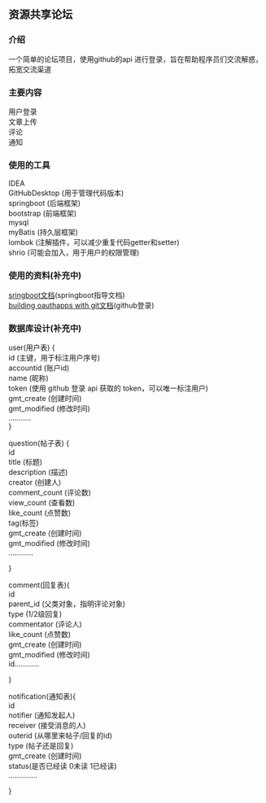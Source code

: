 ## 资源共享论坛

### 介绍
一个简单的论坛项目，使用github的api 进行登录，旨在帮助程序员们交流解惑，拓宽交流渠道

### 主要内容
用户登录  
文章上传   
评论  
通知

### 使用的工具
IDEA  
GitHubDesktop (用于管理代码版本)  
springboot (后端框架)  
bootstrap (前端框架)  
mysql   
myBatis (持久层框架)  
lombok (注解插件，可以减少重复代码getter和setter)  
shrio (可能会加入，用于用户的权限管理)


### 使用的资料(补充中)
[sringboot文档](https://spring.io/guides)(springboot指导文档)  
[building oauthapps with git文档](https://docs.github.com/en/apps/oauth-apps/building-oauth-apps)(github登录)

### 数据库设计(补充中)
user(用户表) {   
id (主键，用于标注用户序号)  
accountid (账户id)  
name (昵称)  
token (使用 github 登录 api 获取的 token，可以唯一标注用户)  
gmt_create (创建时间)   
gmt_modified (修改时间)  
...........   
}  


question(帖子表) {   
id  
title   (标题)  
description (描述)  
creator (创建人)  
comment_count (评论数)   
view_count (查看数)  
like_count (点赞数)  
tag(标签)  
gmt_create (创建时间)   
gmt_modified (修改时间)    
............  

}



comment(回复表){  
id  
parent_id  (父类对象，指明评论对象)  
type  (1/2级回复)  
commentator (评论人)  
like_count (点赞数)  
gmt_create (创建时间)   
gmt_modified (修改时间)  
id............  

}

notification(通知表){    
id  
notifier (通知发起人)  
receiver (接受消息的人)    
outerid (从哪里来帖子/回复的id)  
type (帖子还是回复)  
gmt_create (创建时间)  
status(是否已经读 0未读 1已经读)  
..............

}
